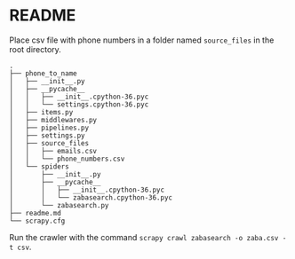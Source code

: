 # README

Place csv file with phone numbers in a folder named `source_files` in the root
directory. 

```
.
├── phone_to_name
│   ├── __init__.py
│   ├── __pycache__
│   │   ├── __init__.cpython-36.pyc
│   │   └── settings.cpython-36.pyc
│   ├── items.py
│   ├── middlewares.py
│   ├── pipelines.py
│   ├── settings.py
│   ├── source_files
│   │   ├── emails.csv
│   │   └── phone_numbers.csv
│   └── spiders
│       ├── __init__.py
│       ├── __pycache__
│       │   ├── __init__.cpython-36.pyc
│       │   └── zabasearch.cpython-36.pyc
│       └── zabasearch.py
├── readme.md
└── scrapy.cfg
```

Run the crawler with the command `scrapy crawl zabasearch -o zaba.csv -t csv`.
